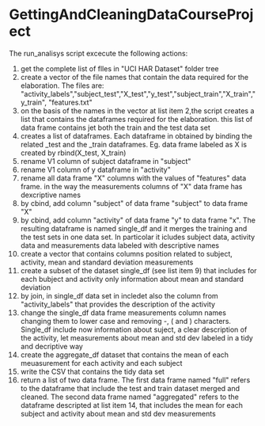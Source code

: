# GettingAndCleaningDataCourseProject
The run_analisys script excecute the following actions:
1) get the complete list of flles in "UCI HAR Dataset" folder tree
2) create a vector of the file names that contain the data required for the elaboration. The files are: "activity_labels","subject_test","X_test","y_test","subject_train","X_train","y_train", "features.txt"
3) on the basis of the names in the vector at list item 2,the script creates a list that contains the dataframes required for the elaboration. this list of data frame contains jet both the train and the test data set
4) creates a list of dataframes. Each dataframe in obtained by binding the related _test and the _train dataframes. Eg. data frame labeled as X is created by rbind(X_test, X_train)
5) rename V1 column of subject dataframe in "subject"
6) rename V1 column of y dataframe in "activity"
7) rename all data frame "X" columns with the values of "features" data frame. in the way the measurements columns of "X" data frame has dexcriptive names
8) by cbind, add column "subject" of data frame "subject" to data frame "X"
9) by cbind, add column "activity" of data frame "y" to data frame "x". The resulting dataframe is named single_df and it merges the training and the test sets in one data set.  In particolar it icludes subject data, activity data and measurements data labeled with descriptive names
10) create a vector that contains columns position related to subject, activity, mean and standard deviation measurements
11) create a subset of the dataset single_df (see list item 9) that includes for each bubject and activity only information about mean and standard deviation
12) by join, in single_df data set in incledet also the column from "activity_labels" that provides the description of the activity 
13) change the single_df data frame measurements column names changing them to lower case and removing -, ( and ) characters. Single_df include now information about suject, a clear description of the activity, let measurements about mean and std dev labeled in a tidy and decriptive way
14) create the aggregate_df dataset that contains the mean of each meuasurement for each activity and each subject
15) write the CSV that contains the tidy data set
16) return a list of two data frame. The first data frame named "full" refers to the dataframe that include the test and train dataset merged and cleaned. The second data frame named "aggregated" refers to the dataframe descripted at list item 14, that includes the mean for each subject and activity about mean and std dev measurements
